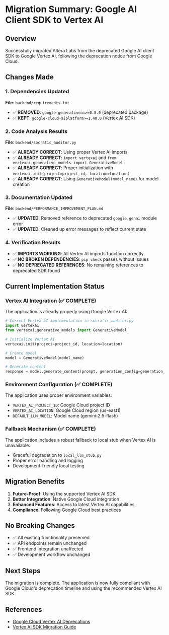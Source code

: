 # Migration Summary: Google AI Client SDK to Vertex AI

## Overview
Successfully migrated Altera Labs from the deprecated Google AI client SDK to Google Vertex AI, following the deprecation notice from Google Cloud.

## Changes Made

### 1. Dependencies Updated
**File**: `backend/requirements.txt`
- ✅ **REMOVED**: `google-generativeai>=0.8.0` (deprecated package)
- ✅ **KEPT**: `google-cloud-aiplatform>=1.40.0` (Vertex AI SDK)

### 2. Code Analysis Results
**File**: `backend/socratic_auditor.py`
- ✅ **ALREADY CORRECT**: Using proper Vertex AI imports
- ✅ **ALREADY CORRECT**: `import vertexai` and `from vertexai.generative_models import GenerativeModel`
- ✅ **ALREADY CORRECT**: Proper initialization with `vertexai.init(project=project_id, location=location)`
- ✅ **ALREADY CORRECT**: Using `GenerativeModel(model_name)` for model creation

### 3. Documentation Updated
**File**: `backend/PERFORMANCE_IMPROVEMENT_PLAN.md`
- ✅ **UPDATED**: Removed reference to deprecated `google.genai` module error
- ✅ **UPDATED**: Cleaned up error messages to reflect current state

### 4. Verification Results
- ✅ **IMPORTS WORKING**: All Vertex AI imports function correctly
- ✅ **NO BROKEN DEPENDENCIES**: `pip check` passes without issues
- ✅ **NO DEPRECATED REFERENCES**: No remaining references to deprecated SDK found

## Current Implementation Status

### Vertex AI Integration (✅ COMPLETE)
The application is already properly using Google Vertex AI:

```python
# Correct Vertex AI implementation in socratic_auditor.py
import vertexai
from vertexai.generative_models import GenerativeModel

# Initialize Vertex AI
vertexai.init(project=project_id, location=location)

# Create model
model = GenerativeModel(model_name)

# Generate content
response = model.generate_content(prompt, generation_config=generation_config)
```

### Environment Configuration (✅ COMPLETE)
The application uses proper environment variables:
- `VERTEX_AI_PROJECT_ID`: Google Cloud project ID
- `VERTEX_AI_LOCATION`: Google Cloud region (us-east1)
- `DEFAULT_LLM_MODEL`: Model name (gemini-2.5-flash)

### Fallback Mechanism (✅ COMPLETE)
The application includes a robust fallback to local stub when Vertex AI is unavailable:
- Graceful degradation to `local_llm_stub.py`
- Proper error handling and logging
- Development-friendly local testing

## Migration Benefits

1. **Future-Proof**: Using the supported Vertex AI SDK
2. **Better Integration**: Native Google Cloud integration
3. **Enhanced Features**: Access to latest Vertex AI capabilities
4. **Compliance**: Following Google Cloud best practices

## No Breaking Changes
- ✅ All existing functionality preserved
- ✅ API endpoints remain unchanged
- ✅ Frontend integration unaffected
- ✅ Development workflow unchanged

## Next Steps
The migration is complete. The application is now fully compliant with Google Cloud's deprecation timeline and using the recommended Vertex AI SDK.

## References
- [Google Cloud Vertex AI Deprecations](https://cloud.google.com/vertex-ai/generative-ai/docs/deprecations)
- [Vertex AI SDK Migration Guide](https://cloud.google.com/vertex-ai/generative-ai/docs/deprecations/genai-vertexai-sdk) 